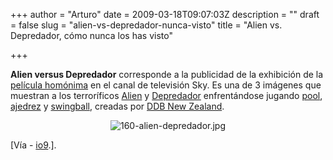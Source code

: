 +++
author = "Arturo"
date = 2009-03-18T09:07:03Z
description = ""
draft = false
slug = "alien-vs-depredador-nunca-visto"
title = "Alien vs. Depredador, cómo nunca los has visto"

+++

 <p><strong>Alien versus Depredador</strong> corresponde a la publicidad de la exhibición de la <a href="https://es.wikipedia.org/wiki/Alien_vs._Predator">película homónima</a> en el canal de televisión Sky. Es una de 3 imágenes que muestran a los terroríficos <a href="https://es.wikipedia.org/wiki/Alien,_el_octavo_pasajero">Alien</a> y <a href="https://es.wikipedia.org/wiki/Depredador_%28pel%C3%ADcula%29">Depredador</a> enfrentándose jugando <a href="https://adsoftheworld.com/media/print/sky_tv_pool">pool</a>, <a href="https://adsoftheworld.com/media/print/sky_tv_chess">ajedrez</a> y <a href="https://adsoftheworld.com/media/print/sky_tv_swingball">swingball</a>, creadas por <a href="http://www.ddb.co.nz/">DDB New Zealand</a>.</p>

<p align="center"><img src="https://geek.cl/images/import/160-alien-depredador.jpg" alt="160-alien-depredador.jpg" /></p>

<p>[Vía - <a href="https://io9.com/5171435/alien-versus-predator-game-night">io9</a>.].</p>
